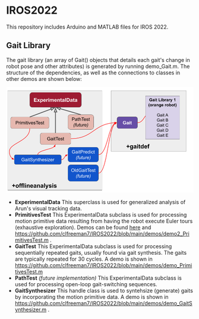 # IROS2022
This repository includes Arduino and MATLAB files for IROS 2022. 

## Gait Library
The gait library (an array of Gait() objects that details each gait's change in robot pose and other attributes) is generated by running demo_Gait.m. The structure of the dependencies, as well as the connections to classes in other demos are shown below:

![Diagram](/IROS%202022%20%20(1).png)

- **ExperimentalData**
This superclass is used for generalized analysis of Arun's visual tracking data. 
- **PrimitivesTest**
This ExperimentalData subclass is used for processing motion primitive data resulting from having the robot execute Euler tours (exhaustive exploration). Demos can be found [here](/demos/demo_PrimitivesTest.m) and https://github.com/clfreeman7/IROS2022/blob/main/demos/demo2_PrimitivesTest.m .
- **GaitTest**
This ExperimentalData subclass is used for processing sequentially repeated gaits, usually found via gait synthesis. The gaits are typically repeated for 30 cycles. A demo is shown in https://github.com/clfreeman7/IROS2022/blob/main/demos/demo_PrimitivesTest.m 
- **PathTest**
_(future implementation)_ This ExperimentalData subclass is used for processing open-loop gait-switching sequences. 
- **GaitSynthesizer**
This handle class is used to syntehsize (generate) gaits by incorporating the motion primitive data. A demo is shown in https://github.com/clfreeman7/IROS2022/blob/main/demos/demo_GaitSynthesizer.m .

